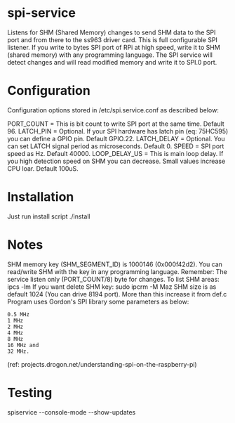 # spi-service
Listens for SHM (Shared Memory) changes to send SHM data to the SPI port and from there to the ss963 driver card.
This is full configurable SPI listener. If you write to bytes SPI port of RPi at high speed, write it to SHM (shared memory) with any programming language. The SPI service will detect changes and will read modified memory and write it to SPI.0 port.

# Configuration
Configuration options stored in /etc/spi.service.conf as described below:

PORT_COUNT = This is bit count to write SPI port at the same time. Default 96.
LATCH_PIN = Optional. If your SPI hardware has latch pin (eq: 75HC595) you can define a GPIO pin. Default GPIO.22.
LATCH_DELAY = Optional. You can set LATCH signal period as microseconds. Default 0.
SPEED = SPI port speed as Hz. Default 40000. 
LOOP_DELAY_US = This is main loop delay. If you high detection speed on SHM you can decrease. Small values increase CPU loar. Default 100uS.

# Installation
Just run install script ./install

# Notes
SHM memory key (SHM_SEGMENT_ID) is 1000146 (0x000f42d2). You can read/write SHM with the key in any programming language. Remember: The service listen only (PORT_COUNT/8) byte for changes.
To list SHM areas: ipcs -lm
If you want delete SHM key: sudo ipcrm -M <KEY>
Maz SHM size is as default 1024 (You can drive 8194 port). More than this increase it from def.c
Program uses Gordon's SPI library some parameters as below:

    0.5 MHz
    1 MHz
    2 MHz
    4 MHz
    8 MHz
    16 MHz and
    32 MHz.

(ref: projects.drogon.net/understanding-spi-on-the-raspberry-pi)


# Testing
spiservice --console-mode --show-updates 
